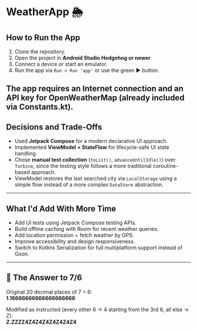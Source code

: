 # WeatherApp 🌦

## How to Run the App

1. Clone the repository.
2. Open the project in **Android Studio Hedgehog or newer**.
3. Connect a device or start an emulator.
4. Run the app via `Run > Run 'app'` or use the green ▶️ button.

The app requires an Internet connection and an API key for OpenWeatherMap (already included via Constants.kt).
---

## Decisions and Trade-Offs

- Used **Jetpack Compose** for a modern declarative UI approach.
- Implemented **ViewModel + StateFlow** for lifecycle-safe UI state handling.
- Chose **manual test collection** (`toList()`, `advanceUntilIdle()`) over `Turbine`, since the testing style follows a more traditional coroutine-based approach.
- ViewModel restores the last searched city via `LocalStorage` using a simple flow instead of a more complex `DataStore` abstraction.

---

## What I'd Add With More Time

- Add UI tests using Jetpack Compose testing APIs.
- Build offline caching with Room for recent weather queries.
- Add location permission + fetch weather by GPS.
- Improve accessibility and design responsiveness.
- Switch to Kotlinx Serialization for full multiplatform support instead of Gson.

---

## 🧪 The Answer to 7/6

Original 20 decimal places of 7 ÷ 6:  
**1.16666666666666666666**

Modified as instructed (every other 6 → 4 starting from the 3rd 6, all else → Z):  
**Z.ZZZZ4Z4Z4Z4Z4Z4Z4Z4**

